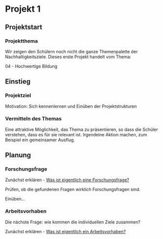 # Projekt 1

## Projektstart

### Projektthema

Wir zeigen den Schülern noch nicht die ganze Themenpalette der Nachhaltigkeitsziele. Dieses erste Projekt handelt vom Thema:

04 - Hochwertige Bildung

## Einstieg

### Projektziel

Motivation: Sich kennenlernen und Einüben der Projektstrukturen

### Vermitteln des Themas

Eine attraktive Möglichkeit, das Thema zu präsentieren, so dass die Schüler verstehen, dass es für sie relevant ist. Irgendeine Aktion machen, zum Beispiel ein gemeinsamer Ausflug.

## Planung

### Forschungsfrage 

Zunächst erklären - [Was ist eigentlich eine Forschungsfrage?](../../wiki/definitionen/forschungsfrage.md)

Prüfen, ob die gefundenen Fragen wirklich Forschungsfragen sind. 

Einüben...

### Arbeitsvorhaben

Die nächste Frage: wie kommen die individuellen Ziele zusammen?

Zunächst erklären - [Was ist eigentlich ein Arbeitsvorhaben?](../../wiki/definitionen/arbeitsvorhaben.md)





